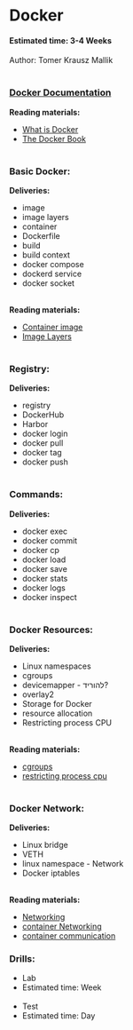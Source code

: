 # Docker
#### Estimated time: 3-4 Weeks
Author: Tomer Krausz Mallik
<br></br>

### [Docker Documentation](https://docs.docker.com/)

**Reading materials:**
* [What is Docker](https://devopscube.com/what-is-docker/) 
* [The Docker Book](https://drive.google.com/file/d/161hbB-LOyXXn00LotaFuhd0jXafQnyUI/view)
<br></br>

### Basic Docker: 
**Deliveries:**
* image
* image layers
* container
* Dockerfile
* build
* build context
* docker compose
* dockerd service
* docker socket 
<br></br>

**Reading materials:**
* [Container image](https://blogs.cisco.com/developer/container-image-layers-1?ccid=&dtid=devblog&oid=crippa-containerimage3-ww)
* [Image Layers](https://docs.docker.com/storage/storagedriver/#images-and-layers)
<br></br>

### Registry: 
**Deliveries:**
* registry
* DockerHub
* Harbor
* docker login
* docker pull
* docker tag
* docker push
<br></br>
 
### Commands:
**Deliveries:**
* docker exec
* docker commit
* docker cp
* docker load
* docker save
* docker stats
* docker logs
* docker inspect
<br></br>

### Docker Resources: 
**Deliveries:**
* Linux namespaces
* cgroups
* devicemapper - להוריד?
* overlay2
* Storage for Docker
* resource allocation
* Restricting process CPU
<br></br>

**Reading materials:**
* [cgroups](https://www.grant.pizza/blog/understanding-cgroups/)
* [restricting process cpu ](https://scoutapm.com/blog/restricting-process-cpu-usage-using-nice-cpulimit-and-cgroups)
<br></br>
  
  
### Docker Network: 
**Deliveries:**
* Linux bridge
* VETH
* linux namespace - Network
* Docker iptables
<br></br>

**Reading materials:**
* [Networking](https://www.youtube.com/watch?v=6v_BDHIgOY8) 
* [container Networking ](https://docs.docker.com/config/containers/container-networking/) 
* [container communication](https://morioh.com/p/07e61c20c234)


### Drills:
* Lab
* Estimated time: Week
<br></br>
* Test
* Estimated time: Day
